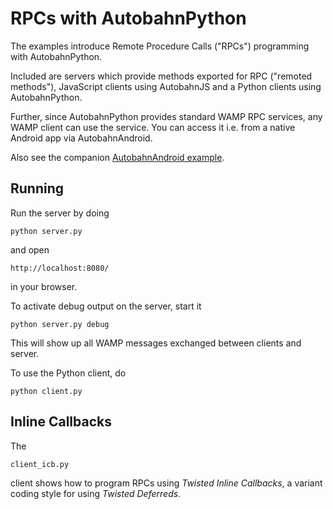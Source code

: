 RPCs with AutobahnPython
========================

The examples introduce Remote Procedure Calls ("RPCs") programming with AutobahnPython.

Included are servers which provide methods exported for RPC ("remoted methods"),
JavaScript clients using AutobahnJS and a Python clients using AutobahnPython.

Further, since AutobahnPython provides standard WAMP RPC services, any WAMP client
can use the service. You can access it i.e. from a native Android app via AutobahnAndroid.

Also see the companion [AutobahnAndroid example](https://github.com/tavendo/AutobahnAndroid/tree/master/Demo/SimpleRpc).	


Running
-------

Run the server by doing

    python server.py

and open

    http://localhost:8080/

in your browser.

To activate debug output on the server, start it

    python server.py debug

This will show up all WAMP messages exchanged between clients and server.

To use the Python client, do

    python client.py


Inline Callbacks
----------------

The 

	client_icb.py

client shows how to program RPCs using *Twisted Inline Callbacks*, a variant coding
style for using *Twisted Deferreds*.
